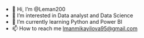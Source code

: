- 👋 Hi, I’m @Leman200
- 👀 I’m interested in Data analyst and Data Science
- 🌱 I’m currently learning Python and Power BI
- 📫 How to reach me lmanmikayilova95@gmail.com

<!---
Leman200/Leman200 is a ✨ special ✨ repository because its `README.md` (this file) appears on your GitHub profile.
You can click the Preview link to take a look at your changes.
--->
